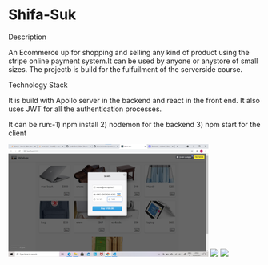 # Shifa-Suk

Description

An Ecommerce up for shopping and selling any kind of product using the stripe online payment system.It can be used by anyone or anystore of small sizes. The projectb is build for the fulfuilment of the serverside course.


Technology Stack

It is build with Apollo server in the backend and react in the front end. It also uses JWT for all the authentication processes. 

It can be run:-1) npm install
               2) nodemon for the backend
               3) npm start for the client



<img src="payement.png" width="400">
<img src="client/store.png" width="400">
<img src="/client/src/assets/userproducts.png" width="400">
